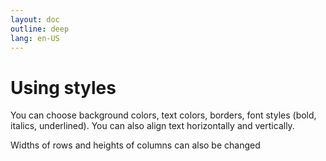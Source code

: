 ```yaml
---
layout: doc
outline: deep
lang: en-US
---
```


# Using styles

You can choose background colors, text colors, borders, font styles (bold, italics, underlined). You can also align text horizontally and vertically.

Widths of rows and heights of columns can also be changed
